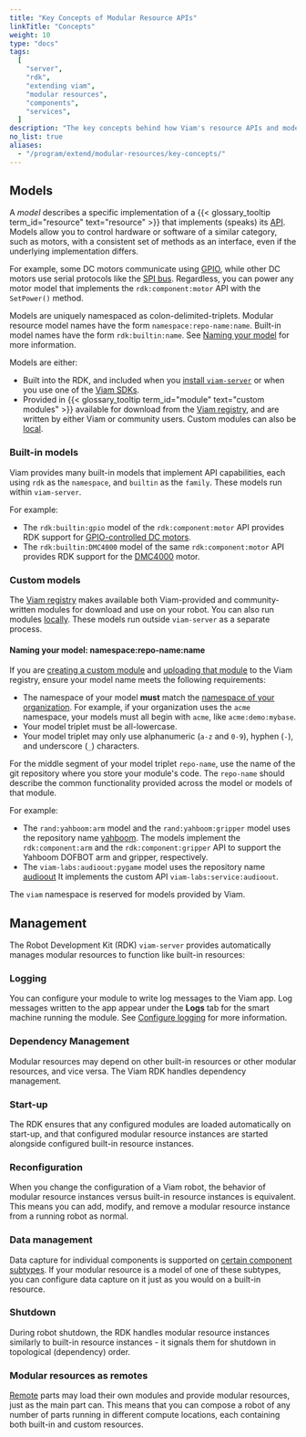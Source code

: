 ```yaml
---
title: "Key Concepts of Modular Resource APIs"
linkTitle: "Concepts"
weight: 10
type: "docs"
tags:
  [
    "server",
    "rdk",
    "extending viam",
    "modular resources",
    "components",
    "services",
  ]
description: "The key concepts behind how Viam's resource APIs and models are uniquely namespaced and modular resource management with the RDK."
no_list: true
aliases:
  - "/program/extend/modular-resources/key-concepts/"
---
```


## Models

A _model_ describes a specific implementation of a {{< glossary_tooltip term_id="resource" text="resource" >}} that implements (speaks) its [API](/program/apis/).
Models allow you to control hardware or software of a similar category, such as motors, with a consistent set of methods as an interface, even if the underlying implementation differs.

For example, some DC motors communicate using [GPIO](/components/board/), while other DC motors use serial protocols like the [SPI bus](/components/board/#spis).
Regardless, you can power any motor model that implements the `rdk:component:motor` API with the `SetPower()` method.

Models are uniquely namespaced as colon-delimited-triplets.
Modular resource model names have the form `namespace:repo-name:name`.
Built-in model names have the form `rdk:builtin:name`.
See [Naming your model](#naming-your-model-namespacerepo-namename) for more information.

Models are either:

- Built into the RDK, and included when you [install `viam-server`](/installation/) or when you use one of the [Viam SDKs](/program/apis/).
- Provided in {{< glossary_tooltip term_id="module" text="custom modules" >}} available for download from the [Viam registry](https://app.viam.com/registry), and are written by either Viam or community users.
  Custom modules can also be [local](/modular-resources/configure/#local-modules).

### Built-in models

Viam provides many built-in models that implement API capabilities, each using `rdk` as the `namespace`, and `builtin` as the `family`.
These models run within `viam-server`.

For example:

- The `rdk:builtin:gpio` model of the `rdk:component:motor` API provides RDK support for [GPIO-controlled DC motors](/components/motor/gpio/).
- The `rdk:builtin:DMC4000` model of the same `rdk:component:motor` API provides RDK support for the [DMC4000](/components/motor/dmc4000/) motor.

### Custom models

The [Viam registry](https://app.viam.com/registry) makes available both Viam-provided and community-written modules for download and use on your robot.
You can also run modules [locally](/modular-resources/configure/#local-modules).
These models run outside `viam-server` as a separate process.

#### Naming your model: namespace:repo-name:name

If you are [creating a custom module](/modular-resources/create/) and [uploading that module](/modular-resources/upload/) to the Viam registry, ensure your model name meets the following requirements:

- The namespace of your model **must** match the [namespace of your organization](/manage/fleet/organizations/#create-a-namespace-for-your-organization).
  For example, if your organization uses the `acme` namespace, your models must all begin with `acme`, like `acme:demo:mybase`.
- Your model triplet must be all-lowercase.
- Your model triplet may only use alphanumeric (`a-z` and `0-9`), hyphen (`-`), and underscore (`_`) characters.

For the middle segment of your model triplet `repo-name`, use the name of the git repository where you store your module's code.
The `repo-name` should describe the common functionality provided across the model or models of that module.

For example:

- The `rand:yahboom:arm` model and the `rand:yahboom:gripper` model uses the repository name [yahboom](https://github.com/viam-labs/yahboom).
  The models implement the `rdk:component:arm` and the `rdk:component:gripper` API to support the Yahboom DOFBOT arm and gripper, respectively.
- The `viam-labs:audioout:pygame` model uses the repository name [audioout](https://github.com/viam-labs/audioout)
  It implements the custom API `viam-labs:service:audioout`.

The `viam` namespace is reserved for models provided by Viam.

## Management

The Robot Development Kit (RDK) `viam-server` provides automatically manages modular resources to function like built-in resources:

### Logging

You can configure your module to write log messages to the Viam app.
Log messages written to the app appear under the **Logs** tab for the smart machine running the module.
See [Configure logging](/modular-resources/create/#configure-logging) for more information.

### Dependency Management

Modular resources may depend on other built-in resources or other modular resources, and vice versa.
The Viam RDK handles dependency management.

### Start-up

The RDK ensures that any configured modules are loaded automatically on start-up, and that configured modular resource instances are started alongside configured built-in resource instances.

### Reconfiguration

When you change the configuration of a Viam robot, the behavior of modular resource instances versus built-in resource instances is equivalent.
This means you can add, modify, and remove a modular resource instance from a running robot as normal.

### Data management

Data capture for individual components is supported on [certain component subtypes](/services/data/configure-data-capture/#configure-data-capture-for-individual-components).
If your modular resource is a model of one of these subtypes, you can configure data capture on it just as you would on a built-in resource.

### Shutdown

During robot shutdown, the RDK handles modular resource instances similarly to built-in resource instances - it signals them for shutdown in topological (dependency) order.

### Modular resources as remotes

[Remote](/manage/parts-and-remotes/) parts may load their own modules and provide modular resources, just as the main part can.
This means that you can compose a robot of any number of parts running in different compute locations, each containing both built-in and custom resources.
